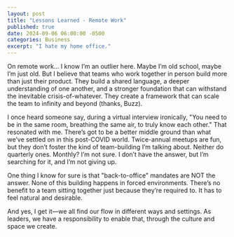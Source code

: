```yaml
---
layout: post
title: "Lessons Learned - Remote Work"
published: true
date: 2024-09-06 06:00:00 -0500
categories: Business
excerpt: "I hate my home office."
---
```


On remote work… I know I’m an outlier here. Maybe I’m old school, maybe I’m just old. But I believe that teams who work together in person build more than just their product. They build a shared language, a deeper understanding of one another, and a stronger foundation that can withstand the inevitable crisis-of-whatever. They create a framework that can scale the team to infinity and beyond (thanks, Buzz).

I once heard someone say, during a virtual interview ironically, "You need to be in the same room, breathing the same air, to truly know each other." That resonated with me. There’s got to be a better middle ground than what we’ve settled on in this post-COVID world. Twice-annual meetups are fun, but they don’t foster the kind of team-building I’m talking about. Neither do quarterly ones. Monthly? I’m not sure. I don’t have the answer, but I’m searching for it, and I’m not giving up.

One thing I know for sure is that "back-to-office" mandates are NOT the answer. None of this building happens in forced environments. There’s no benefit to a team sitting together just because they’re required to. It has to feel natural and desirable.

And yes, I get it—we all find our flow in different ways and settings. As leaders, we have a responsibility to enable that, through the culture and space we create.
